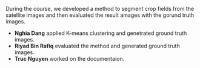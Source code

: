 During the course, we developed a method to segment crop fields from the satellite images and then evaluated the result amages with the gorund truth images. 

- **Nghia Dang** applied K-means clustering and genetrated ground truth images.
- **Riyad Bin Rafiq** evaluated the method and generated ground truth images.
- **Truc Nguyen** worked on the documentaion.
